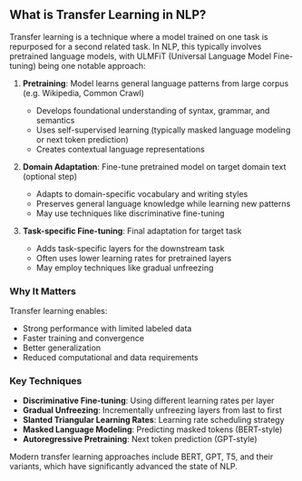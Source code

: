 ## What is Transfer Learning in NLP?

Transfer learning is a technique where a model trained on one task is repurposed for a second related task. In NLP, this typically involves pretrained language models, with ULMFiT (Universal Language Model Fine-tuning) being one notable approach:

1. **Pretraining**: Model learns general language patterns from large corpus (e.g. Wikipedia, Common Crawl)
   - Develops foundational understanding of syntax, grammar, and semantics
   - Uses self-supervised learning (typically masked language modeling or next token prediction)
   - Creates contextual language representations

2. **Domain Adaptation**: Fine-tune pretrained model on target domain text (optional step)
   - Adapts to domain-specific vocabulary and writing styles
   - Preserves general language knowledge while learning new patterns
   - May use techniques like discriminative fine-tuning

3. **Task-specific Fine-tuning**: Final adaptation for target task
   - Adds task-specific layers for the downstream task
   - Often uses lower learning rates for pretrained layers
   - May employ techniques like gradual unfreezing

### Why It Matters

Transfer learning enables:
- Strong performance with limited labeled data
- Faster training and convergence
- Better generalization
- Reduced computational and data requirements

### Key Techniques

- **Discriminative Fine-tuning**: Using different learning rates per layer
- **Gradual Unfreezing**: Incrementally unfreezing layers from last to first
- **Slanted Triangular Learning Rates**: Learning rate scheduling strategy
- **Masked Language Modeling**: Predicting masked tokens (BERT-style)
- **Autoregressive Pretraining**: Next token prediction (GPT-style)

Modern transfer learning approaches include BERT, GPT, T5, and their variants, which have significantly advanced the state of NLP.